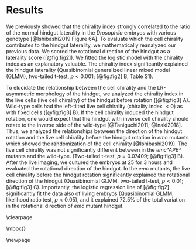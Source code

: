 # Results

We previously showed that the chirality index strongly correlated to the ratio of the normal hindgut laterality in the *Drosophila* embryos with various genotype [@Ishibashi2019 Figure 6A].
To evaluate which the cell chirality contributes to the hindgut laterality, we mathematically reanalyzed our previous data.
We scored the rotational direction of the hindgut as a laterality score ([@fig:fig2]).
We fitted the logistic model with the chirality index as an explanatory valuable.
The chirality index significantly explained the hindgut laterality
(Quasibinomial generalized linear mixed model (GLMM), two-tailed t-test, $p < 0.001$; [@fig:fig2] B, Table S1).
<!-- Intercept: t(8) = -4.042, p = 0.003723
Chirality Index: t(8) = -5.992, p = 0.000326 -->

To elucidate the relationship between the cell chirality and the LR-asymmetric morphology of the hindgut, we analyzed the chirality index in the live cells (live cell chirality) of the hindgut before rotation ([@fig:fig3] A).
Wild-type cells had the left-tilted live cell chirality (chirality index $< 0$) as with fixed cells ([@fig:fig3] B).
If the cell chirality induced the hindgut rotation, one would expect that the hindgut with inverse cell chirality should rotate to the inverse side of the wild-type [@Taniguchi2011; @Inaki2018].
Thus, we analyzed the relationships between the direction of the hindgut rotation and the live cell chirality before the hindgut rotation in *emc* mutants which showed the randomization of the cell chirality [@Ishibashi2019].
The live cell chirality was not significantly different between in the *emc^AP6^* mutants and the wild-type.
(Two-tailed t-test, $p = 0.07409$; [@fig:fig3] B).
After the live imaging, we cultured the embryos at 25 for 3 hours and evaluated the rotational direction of the hindgut.
In the *emc* mutants, the live cell chirality before the hindgut rotation significantly explained the rotational direction of the hindgut
(Quasibinomial GLMM, two-tailed t-test, $p < 0.01$; [@fig:fig3] C).  <!-- Intercept: t(13) = -1.149, p = 0.27109; Chirality Index: t(13) = -3.256, p = 0.00625 -->
Importantly, the logistic regression line of [@fig:fig2] significantly fit the data also of living embryos
(Quasibinomial GLMM, likelihood ratio test, $p < 0.05$), <!-- Chisq(1) = 4.327, p = 0.0220359 -->
and it explained 72.5% of the total variation in the rotational direction of *emc* mutant hindgut. <!-- Rsq = 0.7246853 v.s. Rsq for best fit model = 0.8607872 -->

\clearpage

\mbox{}

\newpage

<!--
0_metadata/meta0.md
0_metadata/meta1.md
1_abstract.md
2_introduction.md
3_procedures.md
4_results.md
5_discussion.md
6_figs.md
7_references.md
8_supplements.md
-->
